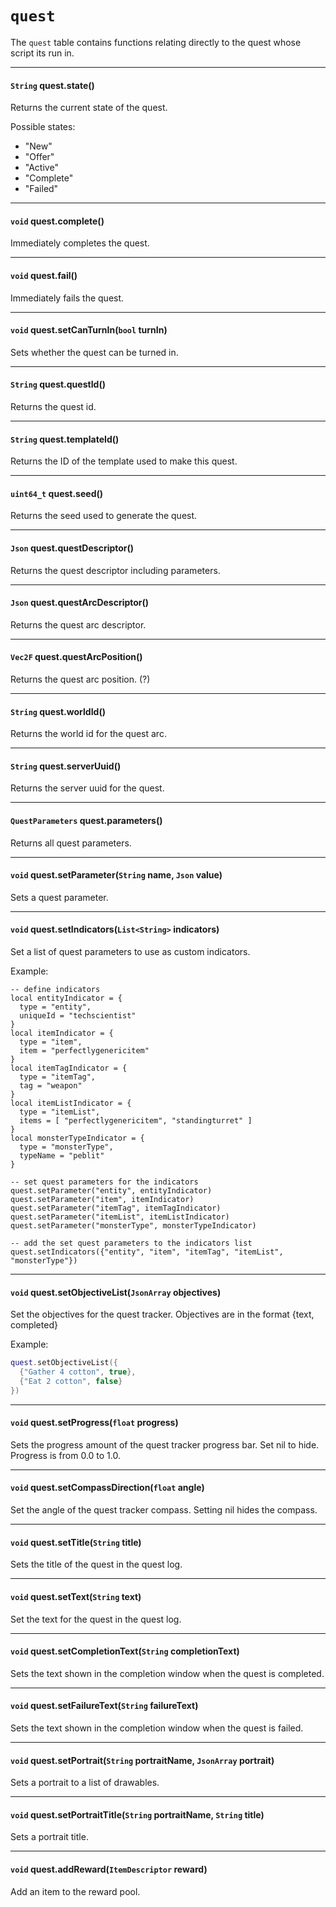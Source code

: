 # `quest`

The `quest` table contains functions relating directly to the quest whose script its run in.

---

#### `String` quest.state()

Returns the current state of the quest.

Possible states:
* "New"
* "Offer"
* "Active"
* "Complete"
* "Failed"

---

#### `void` quest.complete()

Immediately completes the quest.

---

#### `void` quest.fail()

Immediately fails the quest.

---

#### `void` quest.setCanTurnIn(`bool` turnIn)

Sets whether the quest can be turned in.

---

#### `String` quest.questId()

Returns the quest id.

---

#### `String` quest.templateId()

Returns the ID of the template used to make this quest.

---

#### `uint64_t` quest.seed()

Returns the seed used to generate the quest.

---

#### `Json` quest.questDescriptor()

Returns the quest descriptor including parameters.

---

#### `Json` quest.questArcDescriptor()

Returns the quest arc descriptor.

---

#### `Vec2F` quest.questArcPosition()

Returns the quest arc position. (?)

---

#### `String` quest.worldId()

Returns the world id for the quest arc.

---

#### `String` quest.serverUuid()

Returns the server uuid for the quest.

---

#### `QuestParameters` quest.parameters()

Returns all quest parameters.

---

#### `void` quest.setParameter(`String` name, `Json` value)

Sets a quest parameter.

---

#### `void` quest.setIndicators(`List<String>` indicators)

Set a list of quest parameters to use as custom indicators.

Example:
```
-- define indicators
local entityIndicator = {
  type = "entity",
  uniqueId = "techscientist"
}
local itemIndicator = {
  type = "item",
  item = "perfectlygenericitem"
}
local itemTagIndicator = {
  type = "itemTag",
  tag = "weapon"
}
local itemListIndicator = {
  type = "itemList",
  items = [ "perfectlygenericitem", "standingturret" ]
}
local monsterTypeIndicator = {
  type = "monsterType",
  typeName = "peblit"
}

-- set quest parameters for the indicators
quest.setParameter("entity", entityIndicator)
quest.setParameter("item", itemIndicator)
quest.setParameter("itemTag", itemTagIndicator)
quest.setParameter("itemList", itemListIndicator)
quest.setParameter("monsterType", monsterTypeIndicator)

-- add the set quest parameters to the indicators list
quest.setIndicators({"entity", "item", "itemTag", "itemList", "monsterType"})
```

---

#### `void` quest.setObjectiveList(`JsonArray` objectives)

Set the objectives for the quest tracker. Objectives are in the format {text, completed}

Example:
```lua
quest.setObjectiveList({
  {"Gather 4 cotton", true},
  {"Eat 2 cotton", false}
})
```

---

#### `void` quest.setProgress(`float` progress)

Sets the progress amount of the quest tracker progress bar. Set nil to hide. Progress is from 0.0 to 1.0.

---

#### `void` quest.setCompassDirection(`float` angle)

Set the angle of the quest tracker compass. Setting nil hides the compass.

---

#### `void` quest.setTitle(`String` title)

Sets the title of the quest in the quest log.

---

#### `void` quest.setText(`String` text)

Set the text for the quest in the quest log.

---

#### `void` quest.setCompletionText(`String` completionText)

Sets the text shown in the completion window when the quest is completed.

---

#### `void` quest.setFailureText(`String` failureText)

Sets the text shown in the completion window when the quest is failed.

---

#### `void` quest.setPortrait(`String` portraitName, `JsonArray` portrait)

Sets a portrait to a list of drawables.

---

#### `void` quest.setPortraitTitle(`String` portraitName, `String` title)

Sets a portrait title.

---

#### `void` quest.addReward(`ItemDescriptor` reward)

Add an item to the reward pool.